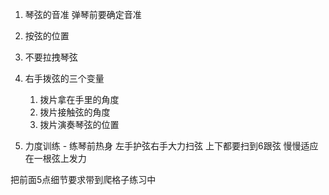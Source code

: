 1. 琴弦的音准 弹琴前要确定音准
2. 按弦的位置
3. 不要拉拽琴弦
4. 右手拨弦的三个变量
   1. 拨片拿在手里的角度
   2. 拨片接触弦的角度
   3. 拨片演奏琴弦的位置

5. 力度训练 - 练琴前热身 左手护弦右手大力扫弦 上下都要扫到6跟弦
   慢慢适应在一根弦上发力

把前面5点细节要求带到爬格子练习中